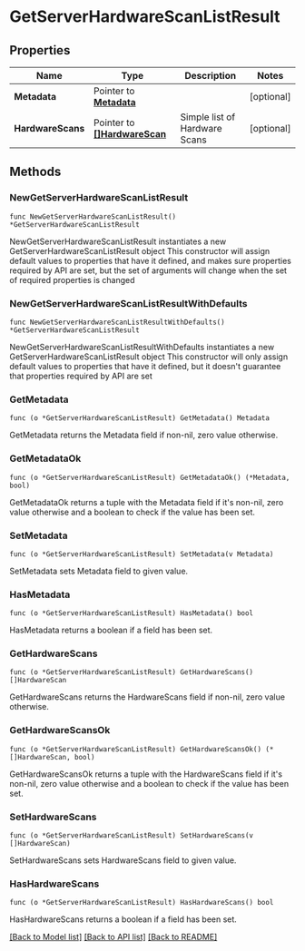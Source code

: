 # GetServerHardwareScanListResult

## Properties

Name | Type | Description | Notes
------------ | ------------- | ------------- | -------------
**Metadata** | Pointer to [**Metadata**](Metadata.md) |  | [optional] 
**HardwareScans** | Pointer to [**[]HardwareScan**](HardwareScan.md) | Simple list of Hardware Scans | [optional] 

## Methods

### NewGetServerHardwareScanListResult

`func NewGetServerHardwareScanListResult() *GetServerHardwareScanListResult`

NewGetServerHardwareScanListResult instantiates a new GetServerHardwareScanListResult object
This constructor will assign default values to properties that have it defined,
and makes sure properties required by API are set, but the set of arguments
will change when the set of required properties is changed

### NewGetServerHardwareScanListResultWithDefaults

`func NewGetServerHardwareScanListResultWithDefaults() *GetServerHardwareScanListResult`

NewGetServerHardwareScanListResultWithDefaults instantiates a new GetServerHardwareScanListResult object
This constructor will only assign default values to properties that have it defined,
but it doesn't guarantee that properties required by API are set

### GetMetadata

`func (o *GetServerHardwareScanListResult) GetMetadata() Metadata`

GetMetadata returns the Metadata field if non-nil, zero value otherwise.

### GetMetadataOk

`func (o *GetServerHardwareScanListResult) GetMetadataOk() (*Metadata, bool)`

GetMetadataOk returns a tuple with the Metadata field if it's non-nil, zero value otherwise
and a boolean to check if the value has been set.

### SetMetadata

`func (o *GetServerHardwareScanListResult) SetMetadata(v Metadata)`

SetMetadata sets Metadata field to given value.

### HasMetadata

`func (o *GetServerHardwareScanListResult) HasMetadata() bool`

HasMetadata returns a boolean if a field has been set.

### GetHardwareScans

`func (o *GetServerHardwareScanListResult) GetHardwareScans() []HardwareScan`

GetHardwareScans returns the HardwareScans field if non-nil, zero value otherwise.

### GetHardwareScansOk

`func (o *GetServerHardwareScanListResult) GetHardwareScansOk() (*[]HardwareScan, bool)`

GetHardwareScansOk returns a tuple with the HardwareScans field if it's non-nil, zero value otherwise
and a boolean to check if the value has been set.

### SetHardwareScans

`func (o *GetServerHardwareScanListResult) SetHardwareScans(v []HardwareScan)`

SetHardwareScans sets HardwareScans field to given value.

### HasHardwareScans

`func (o *GetServerHardwareScanListResult) HasHardwareScans() bool`

HasHardwareScans returns a boolean if a field has been set.


[[Back to Model list]](../README.md#documentation-for-models) [[Back to API list]](../README.md#documentation-for-api-endpoints) [[Back to README]](../README.md)


